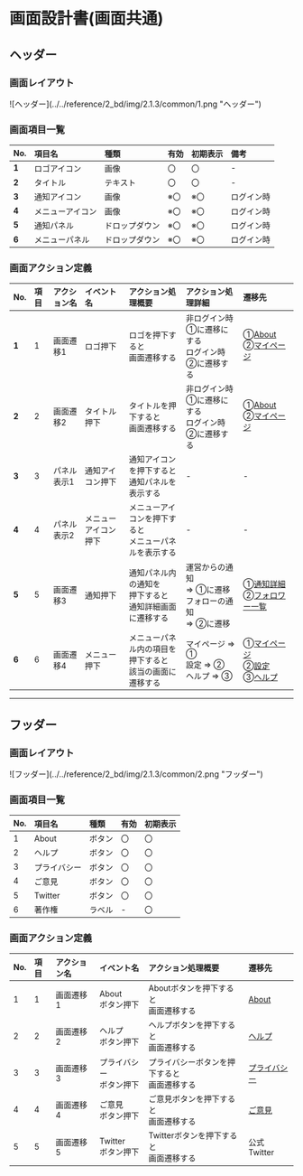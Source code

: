 # 画面設計書(画面共通)

## ヘッダー

### 画面レイアウト

<span  id="images">
![ヘッダー](../../reference/2_bd/img/2.1.3/common/1.png "ヘッダー")
</span>


### 画面項目一覧

|  No.  | 項目名           |      種類      | 有効 | 初期表示 |    備考    |
| :--- | :--------------- | :------------ | :-- | :------ | :-------- |
| **1** | ロゴアイコン     |      画像      |  〇  |    〇    |     -      |
| **2** | タイトル         |    テキスト    |  〇  |    〇    |     -      |
| **3** | 通知アイコン     |      画像      | ※〇  |   ※〇    | ログイン時 |
| **4** | メニューアイコン |      画像      | ※〇  |   ※〇    | ログイン時 |
| **5** | 通知パネル       | ドロップダウン | ※〇  |   ※〇    | ログイン時 |
| **6** | メニューパネル   | ドロップダウン | ※〇  |   ※〇    | ログイン時 |

### 画面アクション定義

| No.  | 項目 | アクション名 |  イベント名  |        アクション処理概要        |       アクション処理詳細       |   遷移先   |
| :-- | :---------- | :----------- | :------------------------------- | :--- | :--------- | :--- |
| **1** |  1  |  画面遷移1   |   ロゴ押下   |   ロゴを押下すると<br>画面遷移する   | 非ログイン時①に遷移にする<br>ログイン時②に遷移する |   ①[About](./sc1.html)<br>②[マイページ](./sc2.1.html)   |
|  **2**  |  2  |  画面遷移2   | タイトル押下 | タイトルを押下すると<br>画面遷移する | 非ログイン時①に遷移にする<br>ログイン時②に遷移する | ①[About](./sc1.html)<br>②[マイページ](./sc2.1.html) |
| **3** | 3 | パネル表示1 | 通知アイコン押下 | 通知アイコンを押下すると<br>通知パネルを表示する | - | - |
| **4** | 4 | パネル表示2 | メニューアイコン押下 | メニューアイコンを押下すると<br>メニューパネルを表示する | - | - |
| **5** | 5 | 画面遷移3 | 通知押下 | 通知パネル内の通知を<br/>押下すると<br>通知詳細画面に遷移する | 運営からの通知<br>⇒ ①に遷移<br>フォローの通知<br>⇒ ②に遷移 | ①[通知詳細](./sc7.html)<br>②[フォロワー一覧](./sc4.html) |
| **6** | 6 | 画面遷移4 | メニュー押下 | メニューパネル内の項目を<br>押下すると<br>該当の画面に遷移する | マイページ ⇒ ①<br>設定 ⇒ ②<br/>ヘルプ ⇒ ③ | ①[マイページ](./sc2.1.html)<br>②[設定](./sc8.html)<br>③[ヘルプ](./sc9.html) |



***

## フッダー

### 画面レイアウト

<span  id="images">
![フッダー](../../reference/2_bd/img/2.1.3/common/2.png "フッダー")
</span>


### 画面項目一覧

| No.  |    項目名    |  種類  | 有効 | 初期表示 |
| :-- | :---------- | :---- | :-- | :------ |
|  1   |    About     | ボタン |  〇  |    〇    |
|  2   |    ヘルプ    | ボタン |  〇  |    〇    |
|  3   | プライバシー | ボタン |  〇  |    〇    |
|  4   |    ご意見    | ボタン |  〇  |    〇    |
|  5   |   Twitter    | ボタン |  〇  |    〇    |
|  6   |    著作権    | ラベル |  -   |    〇    |

### 画面アクション定義

|No.|項目|アクション名|イベント名|アクション処理概要|遷移先|
|:-|:-|:-|:-|:-|:-|
|1|1|画面遷移1|About<br>ボタン押下|Aboutボタンを押下すると<br>画面遷移する|[About](./sc1.html)|
|2|2|画面遷移2|ヘルプ<br/>ボタン押下|ヘルプボタンを押下すると<br/>画面遷移する|[ヘルプ](./sc9.html)|
|3|3|画面遷移3|プライバシー<br/>ボタン押下|プライバシーボタンを押下すると<br/>画面遷移する|[プライバシー](./sc11.html)|
|4|4|画面遷移4|ご意見<br/>ボタン押下|ご意見ボタンを押下すると<br/>画面遷移する|[ご意見](./sc12.html)|
|5|5|画面遷移5|Twitter<br/>ボタン押下|Twitterボタンを押下すると<br/>画面遷移する|公式Twitter|

